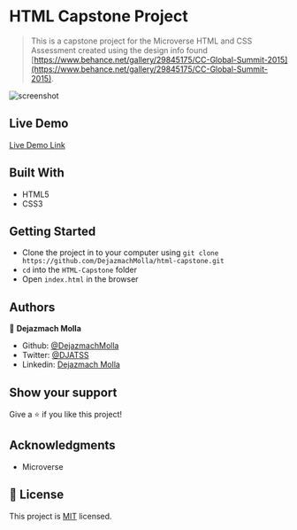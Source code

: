 # HTML Capstone Project

> This is a capstone project for the Microverse HTML and CSS Assessment created using the design info found [https://www.behance.net/gallery/29845175/CC-Global-Summit-2015](https://www.behance.net/gallery/29845175/CC-Global-Summit-2015).

![screenshot](./images/HTML_Capstone.png)

## Live Demo

[Live Demo Link](https://cocky-wing-468423.netlify.app/)

## Built With

- HTML5
- CSS3

## Getting Started

- Clone the project in to your computer using `git clone https://github.com/DejazmachMolla/html-capstone.git` 
- `cd` into the `HTML-Capstone` folder
- Open `index.html` in the browser

## Authors

:bust_in_silhouette: **Dejazmach Molla**

- Github: [@DejazmachMolla](https://github.com/DejazmachMolla)
- Twitter: [@DJATSS](https://twitter.com/DJATSS)
- Linkedin: [Dejazmach Molla](https://www.linkedin.com/in/dejazmach-getachew-027aabaa/)

## Show your support

Give a ⭐️ if you like this project!

## Acknowledgments

- Microverse

## 📝 License

This project is [MIT](https://github.com/DejazmachMolla/HTML-Capstone/blob/master/LICENSE) licensed.
